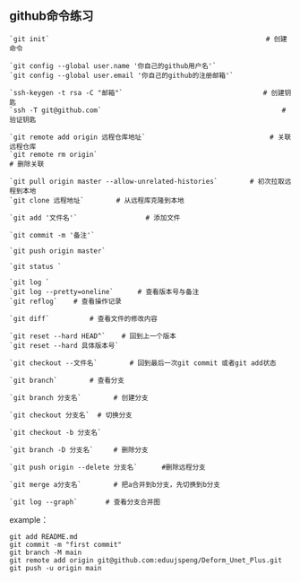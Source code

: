 ## github命令练习

    `git init` 	                                                    # 创建命令

    `git config --global user.name '你自己的github用户名'`
    `git config --global user.email '你自己的github的注册邮箱'`

    `ssh-keygen -t rsa -C "邮箱"`                                   # 创建钥匙
    `ssh -T git@github.com` 		                                    # 验证钥匙

    `git remote add origin 远程仓库地址`		                         # 关联远程仓库
    `git remote rm origin`				                                  # 删除关联

    `git pull origin master --allow-unrelated-histories`		# 初次拉取远程到本地
    `git clone 远程地址`		# 从远程库克隆到本地

    `git add '文件名'` 				# 添加文件

    `git commit -m '备注'`

    `git push origin master`

    `git status ` 

    `git log `
    `git log --pretty=oneline`   	# 查看版本号与备注
    `git reflog`  	# 查看操作记录

    `git diff`  		# 查看文件的修改内容

    `git reset --hard HEAD^`    # 回到上一个版本
    `git reset --hard 具体版本号`

    `git checkout --文件名`  		# 回到最后一次git commit 或者git add状态

    `git branch`		# 查看分支

    `git branch 分支名`		# 创建分支

    `git checkout 分支名`	# 切换分支

    `git checkout -b 分支名`

    `git branch -D 分支名` 	# 删除分支

    `git push origin --delete 分支名`		#删除远程分支

    `git merge a分支名`		# 把a合并到b分支，先切换到b分支

    `git log --graph`		# 查看分支合并图




example：
```
git add README.md
git commit -m "first commit"
git branch -M main
git remote add origin git@github.com:eduujspeng/Deform_Unet_Plus.git
git push -u origin main
```
